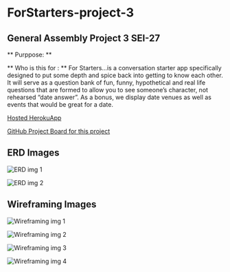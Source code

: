 # ForStarters-project-3
## General Assembly Project 3 SEI-27

** Purppose: **

** Who is this for : ** For Starters...is a conversation starter app specifically designed to put some depth and spice back into getting to know each other. 
It will serve as a question bank of fun, funny, hypothetical and real life questions that are formed to allow you to see someone’s character, not rehearsed “date answer”.
As a bonus, we display date venues as well as events that would be great for a date.

[Hosted HerokuApp](https://for-starters-project-3.herokuapp.com/)

[GitHub Project Board for this project ](https://git.generalassemb.ly/RMyers/forstarters-project-3/projects/1)

## ERD Images
![ERD img 1](https://git.generalassemb.ly/RMyers/forstarters-project-3/blob/master/PlanningFIles/ERD-1.jpg?raw=true)

![ERD img 2](https://git.generalassemb.ly/RMyers/forstarters-project-3/blob/master/PlanningFIles/ERD-2.jpg?raw=true)

## Wireframing Images

![Wireframing img 1](https://git.generalassemb.ly/RMyers/forstarters-project-3/blob/master/PlanningFIles/wireframe1.jpg?raw=true)

![Wireframing img 2](https://git.generalassemb.ly/RMyers/forstarters-project-3/blob/master/PlanningFIles/Wireframe-2.jpg?raw=true)

![Wireframing img 3](https://git.generalassemb.ly/RMyers/forstarters-project-3/blob/master/PlanningFIles/wireframe-3.jpg?raw=true)

![Wireframing img 4](https://git.generalassemb.ly/RMyers/forstarters-project-3/blob/master/PlanningFIles/wireframe-4.jpg?raw=true)

